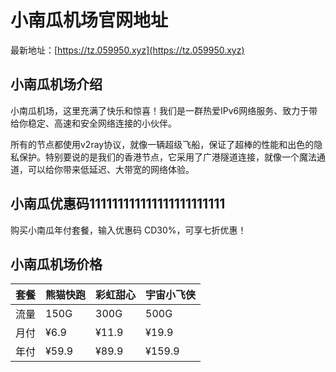 # 小南瓜机场官网地址

最新地址：[https://tz.059950.xyz](https://tz.059950.xyz)

## 小南瓜机场介绍

小南瓜机场，这里充满了快乐和惊喜！我们是一群热爱IPv6网络服务、致力于带给你稳定、高速和安全网络连接的小伙伴。

所有的节点都使用v2ray协议，就像一辆超级飞船，保证了超棒的性能和出色的隐私保护。特别要说的是我们的香港节点，它采用了广港隧道连接，就像一个魔法通道，可以给你带来低延迟、大带宽的网络体验。

## 小南瓜优惠码111111111111111111111111

购买小南瓜年付套餐，输入优惠码 CD30%，可享七折优惠！

## 小南瓜机场价格

|套餐|熊猫快跑|彩虹甜心|宇宙小飞侠|
|----|----|----|----|
|流量|150G|300G|500G|
|月付|¥6.9|¥11.9|¥19.9|
|年付|¥59.9|¥89.9|¥159.9|
